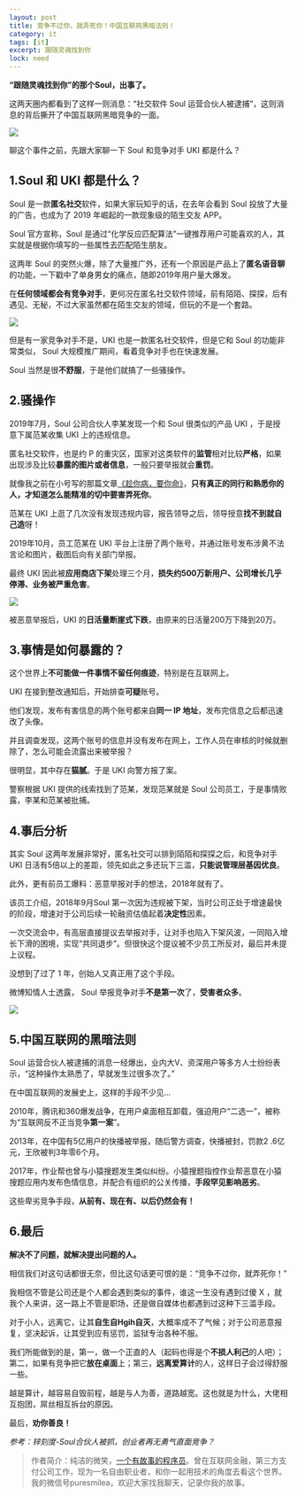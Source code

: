 ```yaml
---
layout: post
title: 竞争不过你，就弄死你！中国互联网黑暗法则！
category: it
tags: [it]
excerpt: 跟随灵魂找到你
lock: need
---
```


**“跟随灵魂找到你”的那个Soul，出事了。**

这两天圈内都看到了这样一则消息：“社交软件 Soul 运营合伙人被逮捕”，这则消息的背后撕开了中国互联网黑暗竞争的一面。

![](http://favorites.ren/assets/images/2020/it/soul01.jpeg)

聊这个事件之前，先跟大家聊一下 Soul 和竞争对手 UKI 都是什么？

## 1.Soul 和 UKI 都是什么？

Soul 是一款**匿名社交**软件，如果大家玩知乎的话，在去年会看到 Soul 投放了大量的广告，也成为了 2019 年崛起的一款现象级的陌生交友 APP。

Soul 官方宣称，Soul 是通过“化学反应匹配算法”一键推荐用户可能喜欢的人，其实就是根据你填写的一些属性去匹配陌生朋友。

这两年 Soul 的突然火爆，除了大量推广外，还有一个原因是产品上了**匿名语音聊**的功能，一下戳中了单身男女的痛点，随即2019年用户量大爆发。

在**任何领域都会有竞争对手**，更何况在匿名社交软件领域，前有陌陌、探探，后有遇见、无秘，不过大家虽然都在陌生交友的领域，但玩的不是一个套路。

![](http://favorites.ren/assets/images/2020/it/soul02.jpeg)

但是有一家竞争对手不是，UKI 也是一款匿名社交软件，但是它和 Soul 的功能非常类似， Soul 大规模推广期间，看着竞争对手也在快速发展。

Soul 当然是很**不舒服**，于是他们就搞了一些骚操作。

## 2.骚操作

2019年7月，Soul 公司合伙人李某发现一个和 Soul 很类似的产品 UKI ，于是授意下属范某收集 UKI 上的违规信息。

匿名社交软件，也是约 P 的重灾区，国家对这类软件的**监管**相对比较**严格**，如果出现涉及比较**暴露的图片或者信息**，一般只要举报就会**重罚**。

就像我之前在小号写的那篇文章[《趁你病，要你命》](http://www.intelyes.xyz/it/2020/03/11/yuanyou.html)，**只有真正的同行和熟悉你的人，才知道怎么能精准的切中要害弄死你**。

范某在 UKI 上逛了几次没有发现违规内容，报告领导之后，领导授意**找不到就自己造**呀！

2019年10月，员工范某在 UKI 平台上注册了两个账号，并通过账号发布涉黄不法言论和图片，截图后向有关部门举报。

最终 UKI 因此被**应用商店下架**处理三个月，**损失约500万新用户、公司增长几乎停滞、业务被严重危害**。

![](http://favorites.ren/assets/images/2020/it/soul03.jpeg)

被恶意举报后，UKI 的**日活量断崖式下跌**，由原来的日活量200万下降到20万。

## 3.事情是如何暴露的？

这个世界上**不可能做一件事情不留任何痕迹**，特别是在互联网上。

UKI 在接到整改通知后，开始排查**可疑**账号。

他们发现，发布有害信息的两个账号都来自**同一 IP 地址**，发布完信息之后都迅速改了头像。

并且调查发现，这两个账号的信息并没有发布在网上，工作人员在审核的时候就删除了，怎么可能会流露出来被举报？

很明显，其中存在**猫腻**。于是 UKI 向警方报了案。

警察根据 UKI 提供的线索找到了范某，发现范某就是 Soul 公司员工，于是事情败露，李某和范某被批捕。

## 4.事后分析

其实 Soul 这两年发展非常好，匿名社交可以排到陌陌和探探之后，和竞争对手 UKI 日活有5倍以上的差距，领先如此之多还玩下三滥，**只能说管理层基因优良**。

此外，更有前员工爆料：恶意举报对手的想法，2018年就有了。

该员工介绍，2018年9月Soul 第一次因为违规被下架，当时公司正处于增速最快的阶段，增速对于公司后续一轮融资估值起着**决定性**因素。

一次交流会中，有高层直接提议去举报对手，让对手也陷入下架风波，一同陷入增长下滑的困境，实现“共同退步”。但很快这个提议被不少员工所反对，最后并未提上议程。

没想到了过了 1 年，创始人又真正用了这个手段。

微博知情人士透露， Soul 举报竞争对手**不是第一次**了，**受害者众多**。

![](http://favorites.ren/assets/images/2020/it/soul04.jpeg)

## 5.中国互联网的黑暗法则

Soul 运营合伙人被逮捕的消息一经爆出，业内大V、资深用户等多方人士纷纷表示，“这种操作太熟悉了，早就发生过很多次了。”

在中国互联网的发展史上，这样的手段不少见...

2010年，腾讯和360爆发战争，在用户桌面相互卸载，强迫用户“二选一”，被称为“互联网反不正当竞争**第一案**”。

2013年，在中国有5亿用户的快播被举报，随后警方调查，快播被封，罚款2 .6亿元，王欣被判3年零6个月。

2017年，作业帮也曾与小猿搜题发生类似纠纷。小猿搜题指控作业帮恶意在小猿搜题应用内发布色情信息，并配合有组织的公关传播，**手段罕见影响恶劣**。

这些卑劣竞争手段，**从前有、现在有、以后仍然会有！**

## 6.最后

**解决不了问题，就解决提出问题的人。**

相信我们对这句话都很无奈，但比这句话更可恨的是：“竞争不过你，就弄死你！”

我相信不管是公司还是个人都会遇到类似的事件，谁这一生没有遇到过傻 X ，就我个人来讲，这一路上不管是职场，还是做自媒体也都遇到过这种下三滥手段。

对于小人，远离它，让其**自生自Hgih自灭**，大概率成不了气候；对于公司恶意报复，坚决起诉，让其受到应有惩罚，监狱专治各种不服。

我们所能做到的是，第一，做一个正直的人（起码也得是个**不损人利己**的人吧）；第二，如果有竞争把它**放在桌面**上；第三，**远离爱算计**的人，这样日子会过得舒服一些。

越是算计，越容易自毁前程，越是与人为善，道路越宽。这也就是为什么，大佬相互抱团，屌丝相互拆台的原因。

最后，**劝你善良！**


*参考：锌刻度-Soul合伙人被抓，创业者再无勇气直面竞争？*


>作者简介：纯洁的微笑，[一个有故事的程序员](http://www.intelyes.xyz/life/2020/03/02/beijing-10year.html)。曾在互联网金融，第三方支付公司工作，现为一名自由职业者，和你一起用技术的角度去看这个世界。我的微信号puresmilea，欢迎大家找我聊天，记录你我的故事。

